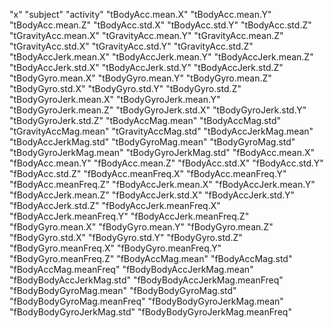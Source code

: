 "x"
"subject"
"activity"
"tBodyAcc.mean.X"
"tBodyAcc.mean.Y"
"tBodyAcc.mean.Z"
"tBodyAcc.std.X"
"tBodyAcc.std.Y"
"tBodyAcc.std.Z"
"tGravityAcc.mean.X"
"tGravityAcc.mean.Y"
"tGravityAcc.mean.Z"
"tGravityAcc.std.X"
"tGravityAcc.std.Y"
"tGravityAcc.std.Z"
"tBodyAccJerk.mean.X"
"tBodyAccJerk.mean.Y"
"tBodyAccJerk.mean.Z"
"tBodyAccJerk.std.X"
"tBodyAccJerk.std.Y"
"tBodyAccJerk.std.Z"
"tBodyGyro.mean.X"
"tBodyGyro.mean.Y"
"tBodyGyro.mean.Z"
"tBodyGyro.std.X"
"tBodyGyro.std.Y"
"tBodyGyro.std.Z"
"tBodyGyroJerk.mean.X"
"tBodyGyroJerk.mean.Y"
"tBodyGyroJerk.mean.Z"
"tBodyGyroJerk.std.X"
"tBodyGyroJerk.std.Y"
"tBodyGyroJerk.std.Z"
"tBodyAccMag.mean"
"tBodyAccMag.std"
"tGravityAccMag.mean"
"tGravityAccMag.std"
"tBodyAccJerkMag.mean"
"tBodyAccJerkMag.std"
"tBodyGyroMag.mean"
"tBodyGyroMag.std"
"tBodyGyroJerkMag.mean"
"tBodyGyroJerkMag.std"
"fBodyAcc.mean.X"
"fBodyAcc.mean.Y"
"fBodyAcc.mean.Z"
"fBodyAcc.std.X"
"fBodyAcc.std.Y"
"fBodyAcc.std.Z"
"fBodyAcc.meanFreq.X"
"fBodyAcc.meanFreq.Y"
"fBodyAcc.meanFreq.Z"
"fBodyAccJerk.mean.X"
"fBodyAccJerk.mean.Y"
"fBodyAccJerk.mean.Z"
"fBodyAccJerk.std.X"
"fBodyAccJerk.std.Y"
"fBodyAccJerk.std.Z"
"fBodyAccJerk.meanFreq.X"
"fBodyAccJerk.meanFreq.Y"
"fBodyAccJerk.meanFreq.Z"
"fBodyGyro.mean.X"
"fBodyGyro.mean.Y"
"fBodyGyro.mean.Z"
"fBodyGyro.std.X"
"fBodyGyro.std.Y"
"fBodyGyro.std.Z"
"fBodyGyro.meanFreq.X"
"fBodyGyro.meanFreq.Y"
"fBodyGyro.meanFreq.Z"
"fBodyAccMag.mean"
"fBodyAccMag.std"
"fBodyAccMag.meanFreq"
"fBodyBodyAccJerkMag.mean"
"fBodyBodyAccJerkMag.std"
"fBodyBodyAccJerkMag.meanFreq"
"fBodyBodyGyroMag.mean"
"fBodyBodyGyroMag.std"
"fBodyBodyGyroMag.meanFreq"
"fBodyBodyGyroJerkMag.mean"
"fBodyBodyGyroJerkMag.std"
"fBodyBodyGyroJerkMag.meanFreq"
